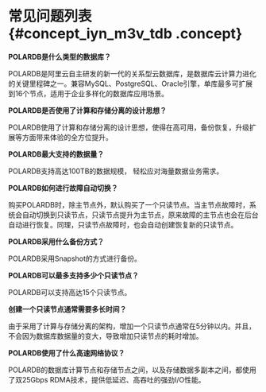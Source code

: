# 常见问题列表 {#concept_iyn_m3v_tdb .concept}

**POLARDB是什么类型的数据库？**

POLARDB是阿里云自主研发的新一代的关系型云数据库，是数据库云计算力进化的关键里程碑之一。兼容MySQL、PostgreSQL、Oracle引擎，单库最多可扩展到16个节点，适用于企业多样化的数据库应用场景。

**POLARDB是否使用了计算和存储分离的设计思想？**

POLARDB使用了计算和存储分离的设计思想，使得在高可用，备份恢复，升级扩展等方面带来体验的全方位提升。

**POLARDB最大支持的数据量？**

POLARDB支持高达100TB的数据规模， 轻松应对海量数据业务需求。

**POLARDB如何进行故障自动切换？**

购买POLARDB时，除主节点外，默认购买了一个只读节点。当主节点故障时，系统会自动切换到只读节点，只读节点提升为主节点，原来故障的主节点也会在后台自动进行恢复。同理，只读节点故障时，也会自动创建恢复新的只读节点。

**POLARDB采用什么备份方式？**

POLARDB采用Snapshot的方式进行备份。

**POLARDB可以最多支持多少个只读节点？**

POLARDB可以支持高达15个只读节点。

**创建一个只读节点通常需要多长时间？**

由于采用了计算与存储分离的架构，增加一个只读节点通常在5分钟以内。并且，不会因为数据库数据量的变大，导致增加只读节点的耗时增加。

**POLARDB使用了什么高速网络协议？**

POLARDB的数据库计算节点和存储节点之间，以及存储数据多副本之间，都使用了双25Gbps RDMA技术，提供低延迟、高吞吐的强劲I/O性能。

